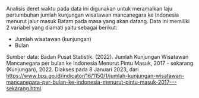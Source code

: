 Analisis deret waktu pada data ini digunakan untuk meramalkan laju pertumbuhan jumlah kunjungan wisatawan mancanegara ke Indonesia menurut jalur masuk Batam pada masa yang akan datang. Data ini memiliki 2 variabel yang diamati yaitu sebagai berikut:
- Jumlah wisatawan (kunjungan)
- Bulan


Sumber data: Badan Pusat Statistik. (2022). Jumlah Kunjungan Wisatawan Mancanegara per bulan ke Indonesia Menurut Pintu Masuk, 2017 - sekarang (Kunjungan), 2022. Diakses pada 8 Januari 2023, dari https://www.bps.go.id/indicator/16/1150/1/jumlah-kunjungan-wisatawan-mancanegara-per-bulan-ke-indonesia-menurut-pintu-masuk-2017---sekarang.html.
